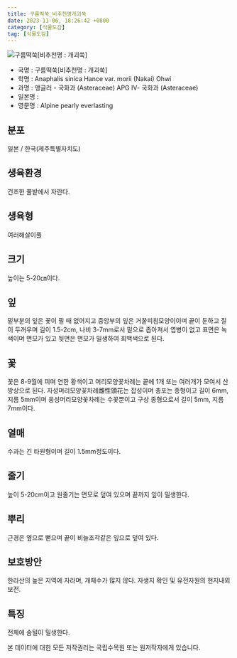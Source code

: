 ```yaml
---
title: 구름떡쑥_비추천명개괴쑥
date: 2023-11-06, 18:26:42 +0800
category: [식물도감]
tag: [식물도감]
---
```




![구름떡쑥[비추천명 : 개괴쑥]](http://www.nature.go.kr/fileUpload/plants/basic/Compositae/Anaphalis/9876/1_th2.JPG)
- 국명 : 구름떡쑥[비추천명 : 개괴쑥]
- 학명 : Anaphalis sinica Hance var. morii (Nakai) Ohwi
- 과명 : 앵글러 - 국화과 (Asteraceae) APG Ⅳ- 국화과 (Asteraceae)
- 일본명 : 
- 영문명 : Alpine pearly everlasting


## 분포
일본 / 한국(제주특별자치도) 
## 생육환경
건조한 풀밭에서 자란다.
## 생육형
여러해살이풀 
## 크기
높이는 5-20㎝이다.
## 잎
밑부분의 잎은 꽃이 필 때 없어지고 중앙부의 잎은 거꿀피침모양이이며 끝이 둔하고 질이 두꺼우며 길이 1.5-2cm, 나비 3-7mm로서 밑으로 좁아져서 엽병이 없고 표면은 녹색이며 면모가 있고 뒷면은 면모가 밀생하여 회백색으로 된다.
## 꽃
꽃은 8-9월에 피며 연한 황색이고 머리모양꽃차례는 끝에 1개 또는 여러개가 모여서 산방상으로 된다. 자성머리모양꽃차례雌性頭花는 잡성이며 총포는 종형이고 길이 6mm, 지름 5mm이며 웅성머리모양꽃차례는 수꽃뿐이고 구상 종형으로서 길이 5mm, 지름 7mm이다.
## 열매
수과는 긴 타원형이며 길이 1.5mm정도이다.
## 줄기
높이 5-20cm이고 원줄기는 면모로 덮여 있으며 끝까지 잎이 밀생한다.
## 뿌리
근경은 옆으로 뻗으며 끝이 비늘조각같은 잎으로 덮여 있다.
## 보호방안
한라산의 높은 지역에 자라며, 개체수가 많지 않다. 자생지 확인 및 유전자원의 현지내외 보전.
## 특징
전체에 솜털이 밀생한다.






본 데이터에 대한 모든 저작권리는 국립수목원 또는 원저작자에게 있습니다.
